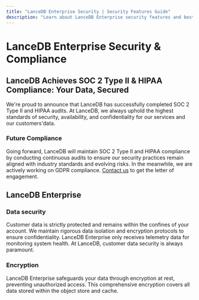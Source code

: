 ```yaml
---
title: "LanceDB Enterprise Security | Security Features Guide"
description: "Learn about LanceDB Enterprise security features and best practices. Includes authentication, encryption, access control, and compliance features."
---
```


# LanceDB Enterprise Security & Compliance

## LanceDB Achieves SOC 2 Type II & HIPAA Compliance: Your Data, Secured

We're proud to announce that LanceDB has successfully completed SOC 2 Type II and HIPAA audits. 
At LanceDB, we always uphold the highest standards of security, availability, and confidentiality 
for our services and our 
customers'data.


### Future Compliance

Going forward, LanceDB will maintain SOC 2 Type II and HIPAA compliance by conducting continuous 
audits to ensure our security practices remain aligned with industry standards and evolving 
risks. In the meanwhile, we are actively working on GDPR compliance. 
[Contact us](mailto:contact@lancedb.com) to get the letter of engagement. 

## LanceDB Enterprise

### Data security

Customer data is strictly protected and remains within the confines of your account. 
We maintain rigorous data isolation and encryption protocols to ensure confidentiality. 
LanceDB Enterprise only receives telemetry data for monitoring system health. 
At LanceDB, customer data security is always paramount. 

### Encryption

LanceDB Enterprise safeguards your data through encryption at rest, preventing 
unauthorized access. This comprehensive encryption covers all data stored within the 
object store and cache. 
